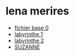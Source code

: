 # lena merires

* [fichier base 0](./base_0.html)
* [labyrinthe 1](./labyrinthe_0.html)
* [labyrinthe 2](./labyrinthe_2.html)
* [SUZANNE](./base_glb.html)
